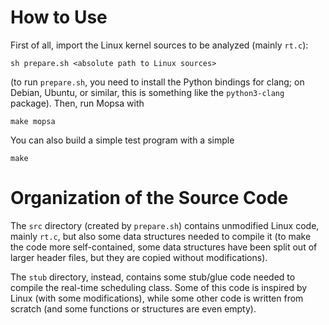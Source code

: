 # How to Use

First of all, import the Linux kernel sources to be analyzed (mainly `rt.c`):

	sh prepare.sh <absolute path to Linux sources>

(to run `prepare.sh`, you need to install the Python bindings for clang;
on Debian, Ubuntu, or similar, this is something like the `python3-clang`
package).
Then, run Mopsa with

	make mopsa

You can also build a simple test program with a simple

	make


# Organization of the Source Code

The `src` directory (created by `prepare.sh`) contains unmodified Linux code,
mainly `rt.c`, but also some data structures needed to compile it (to make the
code more self-contained, some data structures have been split out of larger
header files, but they are copied without modifications).

The `stub` directory, instead, contains some stub/glue code needed to compile
the real-time scheduling class. Some of this code is inspired by Linux (with
some modifications), while some other code is written from scratch (and some
functions or structures are even empty).
